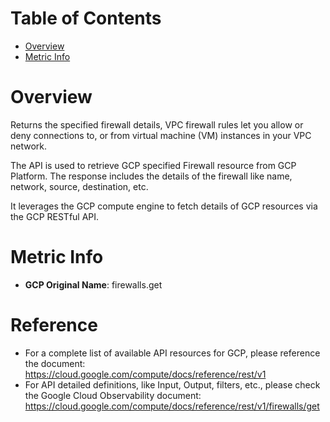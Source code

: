 # Table of Contents
- [Overview](#overview)
- [Metric Info](#metric-info)

# Overview <a name="overview"></a>
Returns the specified firewall details, VPC firewall rules let you allow or deny connections to, or from virtual machine (VM) instances in your VPC network. 

The API is used to retrieve GCP specified Firewall resource from GCP Platform. The response includes the details of the firewall like name, network, source, destination, etc. 

It leverages the GCP compute engine to fetch details of GCP resources via the GCP RESTful API. 

# Metric Info <a name="metric-info"></a>
* <b>GCP Original Name</b>: firewalls.get

# Reference <a name="reference"></a>
* For a complete list of available API resources for GCP, please reference the document: https://cloud.google.com/compute/docs/reference/rest/v1
* For API detailed definitions, like Input, Output, filters, etc., please check the Google Cloud Observability document: https://cloud.google.com/compute/docs/reference/rest/v1/firewalls/get